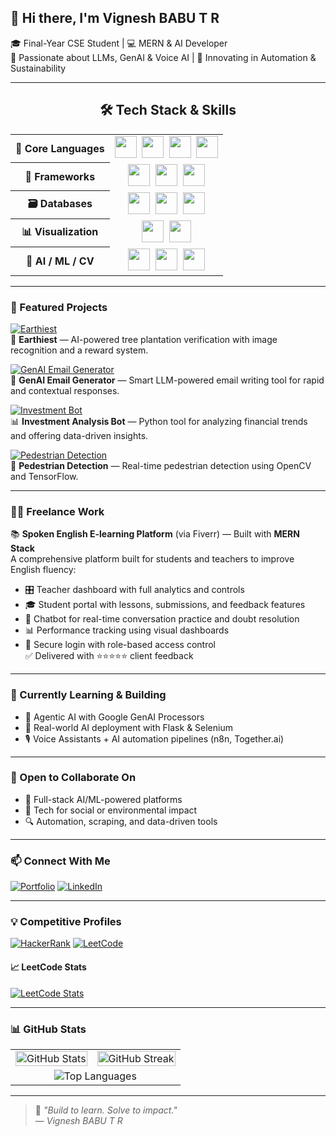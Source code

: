 ## 👋 Hi there, I'm Vignesh BABU T R

🎓 Final-Year CSE Student | 💻 MERN & AI Developer  
🧠 Passionate about LLMs, GenAI & Voice AI | 🌱 Innovating in Automation & Sustainability

---

<div align="center">

## 🛠️ Tech Stack & Skills

<table>
  <tr>
    <th align="center">🧩 Core Languages</th>
    <td align="center">
      <a href="https://www.java.com/" title="Java"><img src="https://cdn.jsdelivr.net/gh/devicons/devicon/icons/java/java-original.svg" height="35"/></a>&nbsp;
      <a href="https://www.python.org/" title="Python"><img src="https://cdn.jsdelivr.net/gh/devicons/devicon/icons/python/python-original.svg" height="35"/></a>&nbsp;
      <a href="https://developer.mozilla.org/en-US/docs/Web/HTML" title="HTML5"><img src="https://cdn.jsdelivr.net/gh/devicons/devicon/icons/html5/html5-original.svg" height="35"/></a>&nbsp;
      <a href="https://developer.mozilla.org/en-US/docs/Web/CSS" title="CSS3"><img src="https://cdn.jsdelivr.net/gh/devicons/devicon/icons/css3/css3-original.svg" height="35"/></a>
    </td>
  </tr>
  <tr>
    <th align="center">🧱 Frameworks</th>
    <td align="center">
      <a href="https://react.dev/" title="React"><img src="https://cdn.jsdelivr.net/gh/devicons/devicon/icons/react/react-original.svg" height="35"/></a>&nbsp;
      <a href="https://nodejs.org/" title="Node.js"><img src="https://cdn.jsdelivr.net/gh/devicons/devicon/icons/nodejs/nodejs-original.svg" height="35"/></a>&nbsp;
      <a href="https://expressjs.com/" title="Express.js"><img src="https://cdn.jsdelivr.net/gh/devicons/devicon/icons/express/express-original.svg" height="35"/></a>
    </td>
  </tr>
  <tr>
    <th align="center">🗃️ Databases</th>
    <td align="center">
      <a href="https://www.mongodb.com/" title="MongoDB"><img src="https://cdn.jsdelivr.net/gh/devicons/devicon/icons/mongodb/mongodb-original.svg" height="35"/></a>&nbsp;
      <a href="https://www.mysql.com/" title="MySQL"><img src="https://cdn.jsdelivr.net/gh/devicons/devicon/icons/mysql/mysql-original.svg" height="35"/></a>&nbsp;
      <a href="https://www.postgresql.org/" title="PostgreSQL"><img src="https://cdn.jsdelivr.net/gh/devicons/devicon/icons/postgresql/postgresql-original.svg" height="35"/></a>
    </td>
  </tr>
  <tr>
    <th align="center">📊 Visualization</th>
    <td align="center">
      <a href="https://powerbi.microsoft.com/" title="Power BI"><img src="https://img.icons8.com/color/48/power-bi.png" height="35"/></a>&nbsp;
      <a href="https://www.tableau.com/" title="Tableau"><img src="https://img.icons8.com/color/48/tableau-software.png" height="35"/></a>
    </td>
  </tr>
  <tr>
    <th align="center">🤖 AI / ML / CV</th>
    <td align="center">
      <a href="https://opencv.org/" title="OpenCV"><img src="https://www.vectorlogo.zone/logos/opencv/opencv-icon.svg" height="35"/></a>&nbsp;
      <a href="https://www.tensorflow.org/" title="TensorFlow"><img src="https://www.vectorlogo.zone/logos/tensorflow/tensorflow-icon.svg" height="35"/></a>&nbsp;
      <a href="https://keras.io/" title="Keras"><img src="https://upload.wikimedia.org/wikipedia/commons/a/ae/Keras_logo.svg" height="35"/></a>
    </td>
  </tr>
</table>

</div>



---

### 🚀 Featured Projects

[![Earthiest](https://img.shields.io/badge/Earthiest🌱-View%20Project-228B22?style=for-the-badge&logo=tree&logoColor=white)](https://github.com/VICKY-0017/Earthiest)  
🌿 **Earthiest** — AI-powered tree plantation verification with image recognition and a reward system.

[![GenAI Email Generator](https://img.shields.io/badge/Email%20GenAI📧-LLM%20Tool-4B0082?style=for-the-badge&logo=gmail&logoColor=white)](https://github.com/VICKY-0017/Email_generator-GenAI--main)  
🤖 **GenAI Email Generator** — Smart LLM-powered email writing tool for rapid and contextual responses.

[![Investment Bot](https://img.shields.io/badge/Finance%20Bot💰-Python%20ML-1E90FF?style=for-the-badge&logo=python&logoColor=white)](https://github.com/VICKY-0017/Invesment_Analysis_Bot)  
📊 **Investment Analysis Bot** — Python tool for analyzing financial trends and offering data-driven insights.

[![Pedestrian Detection](https://img.shields.io/badge/Pedestrian🚶‍♀️-ML%20Model-FF4500?style=for-the-badge&logo=tensorflow&logoColor=white)](https://github.com/VICKY-0017/Pedestrian_Detection_ML_Model)  
🚸 **Pedestrian Detection** — Real-time pedestrian detection using OpenCV and TensorFlow.


---

### 👨‍💻 Freelance Work

📚 **Spoken English E-learning Platform** (via Fiverr) — Built with **MERN Stack**  
A comprehensive platform built for students and teachers to improve English fluency:
- 🎛️ Teacher dashboard with full analytics and controls
- 🎓 Student portal with lessons, submissions, and feedback features
- 🤖 Chatbot for real-time conversation practice and doubt resolution
- 📊 Performance tracking using visual dashboards
- 🔐 Secure login with role-based access control  
✅ Delivered with ⭐⭐⭐⭐⭐ client feedback

---

### 🌱 Currently Learning & Building

- 🔁 Agentic AI with Google GenAI Processors  
- 🔧 Real-world AI deployment with Flask & Selenium  
- 🎙️ Voice Assistants + AI automation pipelines (n8n, Together.ai)

---

### 🤝 Open to Collaborate On

- 🧠 Full-stack AI/ML-powered platforms  
- 🌿 Tech for social or environmental impact  
- 🔍 Automation, scraping, and data-driven tools

---

### 📫 Connect With Me

[![Portfolio](https://img.shields.io/badge/🌐%20Portfolio-Site-121212?style=for-the-badge&logo=Google-chrome&logoColor=white)](https://portfolio-yj8s.onrender.com)
[![LinkedIn](https://img.shields.io/badge/LinkedIn-Profile-0077B5?style=for-the-badge&logo=linkedin&logoColor=white)](https://linkedin.com/in/vignesh-babu-t-r-880880250)

---

### 💡 Competitive Profiles

[![HackerRank](https://img.shields.io/badge/HackerRank-Profile-2EC866?style=for-the-badge&logo=HackerRank&logoColor=white)](https://www.hackerrank.com/profile/t_r_vigneshbabu1)
[![LeetCode](https://img.shields.io/badge/LeetCode-Profile-FFA116?style=for-the-badge&logo=leetcode&logoColor=white)](https://leetcode.com/vicky_3110/)

#### 📈 LeetCode Stats  
[![LeetCode Stats](https://leetcard.jacoblin.cool/vicky_3110?theme=light&font=Roboto&ext=heatmap)](https://leetcode.com/vicky_3110/)

---

### 📊 GitHub Stats

<table>
  <tr>
    <td>
      <img src="https://github-readme-stats.vercel.app/api?username=VICKY-0017&show_icons=true&theme=default&hide=contribs" alt="GitHub Stats" width="100%"/>
    </td>
    <td>
      <img src="https://streak-stats.demolab.com?user=VICKY-0017&theme=default" alt="GitHub Streak" width="100%"/>
    </td>
  </tr>
  <tr>
    <td colspan="2" align="center">
      <img src="https://github-readme-stats.vercel.app/api/top-langs/?username=VICKY-0017&layout=compact" alt="Top Languages" />
    </td>
  </tr>
</table>

---

> 💬 *"Build to learn. Solve to impact."*  
> — *Vignesh BABU T R*
